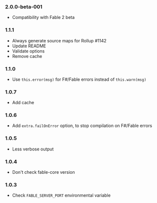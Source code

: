 ### 2.0.0-beta-001

* Compatibility with Fable 2 beta

### 1.1.1

* Always generate source maps for Rollup #1142
* Update README
* Validate options
* Remove cache

### 1.1.0

* Use `this.error(msg)` for F#/Fable errors instead of `this.warn(msg)`

### 1.0.7

* Add cache

### 1.0.6

* Add `extra.failOnError` option, to stop compilation on F#/Fable errors

### 1.0.5

* Less verbose output

### 1.0.4

* Don't check fable-core version

### 1.0.3

* Check `FABLE_SERVER_PORT` environmental variable
